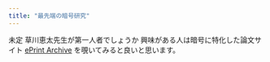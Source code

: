 ```yaml
---
title: "最先端の暗号研究"
---
```


未定
草川恵太先生が第一人者でしょうか
興味がある人は暗号に特化した論文サイト [ePrint Archive](https://eprint.iacr.org/) を覗いてみると良いと思います。
